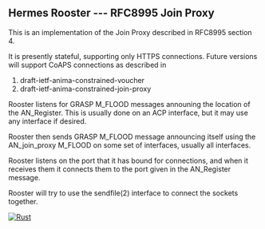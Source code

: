 Hermes Rooster --- RFC8995 Join Proxy
-------------------------------------

This is an implementation of the Join Proxy described in RFC8995 section 4.

It is presently stateful, supporting only HTTPS connections.
Future versions will support CoAPS connections as described in

1. draft-ietf-anima-constrained-voucher
2. draft-ietf-anima-constrained-join-proxy

Rooster listens for GRASP M_FLOOD messages announing the location of the AN\_Register.  This is usually done on an ACP interface, but it may use any interface if desired.

Rooster then sends GRASP M_FLOOD message announcing itself using the AN\_join\_proxy
M_FLOOD on some set of interfaces, usually all interfaces.

Rooster listens on the port that it has bound for connections, and when it receives them it connects them to the port given in the AN\_Register message.

Rooster will try to use the sendfile(2) interface to connect the sockets together.

[![Rust](https://github.com/AnimaGUS-minerva/rooster/actions/workflows/rust.yml/badge.svg)](https://github.com/AnimaGUS-minerva/rooster/actions/workflows/rust.yml)




